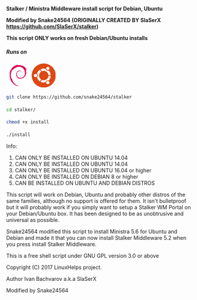 <b>Stalker / Ministra Middleware install script for Debian, Ubuntu</b>

<b>Modified by Snake24564 (ORIGINALLY CREATED BY SlaSerX https://github.com/SlaSerX/stalker)</b>

<b>This script ONLY works on fresh Debian/Ubuntu installs</b>

##### Runs on
[![Debian](https://raw.githubusercontent.com/slaserx/icons/master/64x64/debian.png)](https://www.debian.org)
[![Ubuntu](https://raw.githubusercontent.com/slaserx/icons/master/64x64/ubuntu.png)](https://www.ubuntu.com)

```sh
git clone https://github.com/snake24564/stalker

cd stalker/

chmod +x install

./install
```
Info:
1) CAN ONLY BE INSTALLED ON UBUNTU 14.04
2) CAN ONLY BE INSTALLED ON UBUNTU 14.04
3) CAN ONLY BE INSTALLED ON UBUNTU 16.04 or higher
4) CAN ONLY BE INSTALLED ON DEBIAN 8 or higher
5) CAN BE INSTALLED ON UBUNTU AND DEBIAN DISTROS

This script will work on Debian, Ubuntu and probably other distros
of the same families, although no support is offered for them. It isn't
bulletproof but it will probably work if you simply want to setup a Stalker WM Portal on
your Debian/Ubuntu box. It has been designed to be as unobtrusive and
universal as possible.

Snake24564 modified this script to install Ministra 5.6 for Ubuntu and Debian and made it that you can now install Stalker Middleware 5.2 when you press install Stalker Middleware.

This is a free shell script under GNU GPL version 3.0 or above

Copyright (C) 2017 LinuxHelps project.

Author Ivan Bachvarov a.k.a SlaSerX

Modified by Snake24564
